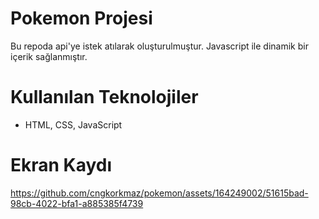 # Pokemon Projesi

Bu repoda api'ye istek atılarak oluşturulmuştur. Javascript ile dinamik bir içerik sağlanmıştır.

# Kullanılan Teknolojiler

- HTML, CSS, JavaScript

# Ekran Kaydı
https://github.com/cngkorkmaz/pokemon/assets/164249002/51615bad-98cb-4022-bfa1-a885385f4739

